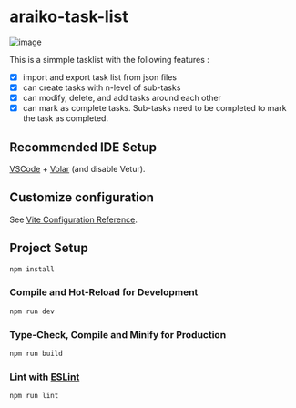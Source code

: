 # araiko-task-list

![image](https://github.com/user-attachments/assets/ec216a56-ee1e-4f9b-9499-f24774f376de)


This is a simmple tasklist with the following features :

- [x] import and export task list from json files
- [x] can create tasks with n-level of sub-tasks
- [x] can modify, delete, and add tasks around each other
- [x] can mark as complete tasks. Sub-tasks need to be completed to mark the task as completed.

## Recommended IDE Setup

[VSCode](https://code.visualstudio.com/) + [Volar](https://marketplace.visualstudio.com/items?itemName=Vue.volar) (and disable Vetur).

## Customize configuration

See [Vite Configuration Reference](https://vitejs.dev/config/).

## Project Setup

```sh
npm install
```

### Compile and Hot-Reload for Development

```sh
npm run dev
```

### Type-Check, Compile and Minify for Production

```sh
npm run build
```

### Lint with [ESLint](https://eslint.org/)

```sh
npm run lint
```
